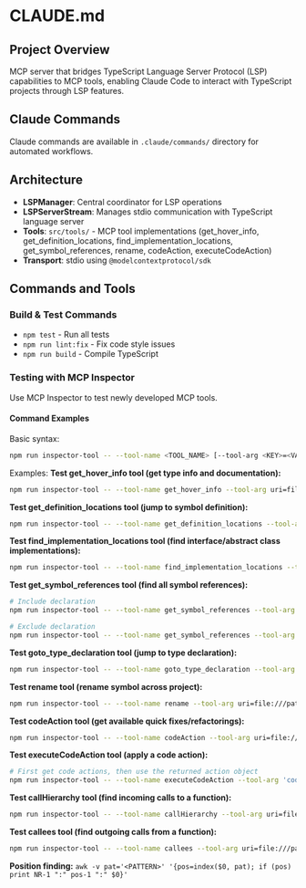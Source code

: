 # CLAUDE.md

## Project Overview

MCP server that bridges TypeScript Language Server Protocol (LSP) capabilities to MCP tools, enabling Claude Code to interact with TypeScript projects through LSP features.

## Claude Commands

Claude commands are available in `.claude/commands/` directory for automated workflows.

## Architecture

- **LSPManager**: Central coordinator for LSP operations
- **LSPServerStream**: Manages stdio communication with TypeScript language server
- **Tools**: `src/tools/` - MCP tool implementations (get_hover_info, get_definition_locations, find_implementation_locations, get_symbol_references, rename, codeAction, executeCodeAction)
- **Transport**: stdio using `@modelcontextprotocol/sdk`

## Commands and Tools

### Build & Test Commands
- `npm test` - Run all tests
- `npm run lint:fix` - Fix code style issues
- `npm run build` - Compile TypeScript

### Testing with MCP Inspector
Use MCP Inspector to test newly developed MCP tools.

#### Command Examples
Basic syntax:
```bash
npm run inspector-tool -- --tool-name <TOOL_NAME> [--tool-arg <KEY>=<VALUE>]...
```

Examples:
**Test get_hover_info tool (get type info and documentation):**
```bash
npm run inspector-tool -- --tool-name get_hover_info --tool-arg uri=file:///path/to/file.ts --tool-arg line=10 --tool-arg character=5
```

**Test get_definition_locations tool (jump to symbol definition):**
```bash
npm run inspector-tool -- --tool-name get_definition_locations --tool-arg uri=file:///path/to/file.ts --tool-arg line=5 --tool-arg character=10
```

**Test find_implementation_locations tool (find interface/abstract class implementations):**
```bash
npm run inspector-tool -- --tool-name find_implementation_locations --tool-arg uri=file:///path/to/file.ts --tool-arg line=15 --tool-arg character=8
```

**Test get_symbol_references tool (find all symbol references):**
```bash
# Include declaration
npm run inspector-tool -- --tool-name get_symbol_references --tool-arg uri=file:///path/to/file.ts --tool-arg line=5 --tool-arg character=10 --tool-arg includeDeclaration=true

# Exclude declaration
npm run inspector-tool -- --tool-name get_symbol_references --tool-arg uri=file:///path/to/file.ts --tool-arg line=5 --tool-arg character=10 --tool-arg includeDeclaration=false
```

**Test goto_type_declaration tool (jump to type declaration):**
```bash
npm run inspector-tool -- --tool-name goto_type_declaration --tool-arg uri=file:///path/to/file.ts --tool-arg line=20 --tool-arg character=15
```

**Test rename tool (rename symbol across project):**
```bash
npm run inspector-tool -- --tool-name rename --tool-arg uri=file:///path/to/file.ts --tool-arg line=5 --tool-arg character=10 --tool-arg newName=newVariableName
```

**Test codeAction tool (get available quick fixes/refactorings):**
```bash
npm run inspector-tool -- --tool-name codeAction --tool-arg uri=file:///path/to/file.ts --tool-arg line=5 --tool-arg character=10 --tool-arg endLine=5 --tool-arg endCharacter=20
```

**Test executeCodeAction tool (apply a code action):**
```bash
# First get code actions, then use the returned action object
npm run inspector-tool -- --tool-name executeCodeAction --tool-arg 'codeAction={"title":"Add missing import","kind":"quickfix","edit":{"changes":{...}}}'
```

**Test callHierarchy tool (find incoming calls to a function):**
```bash
npm run inspector-tool -- --tool-name callHierarchy --tool-arg uri=file:///path/to/file.ts --tool-arg line=25 --tool-arg character=5
```

**Test callees tool (find outgoing calls from a function):**
```bash
npm run inspector-tool -- --tool-name callees --tool-arg uri=file:///path/to/file.ts --tool-arg line=30 --tool-arg character=10
```

**Position finding:** `awk -v pat='<PATTERN>' '{pos=index($0, pat); if (pos) print NR-1 ":" pos-1 ":" $0}'`
